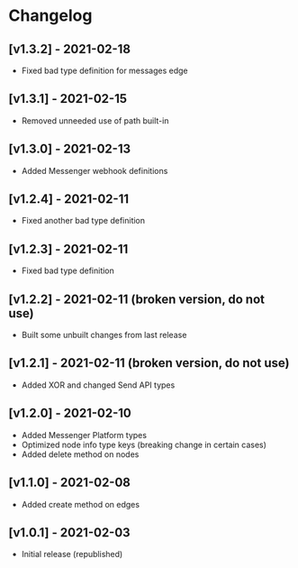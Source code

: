# Changelog
## [v1.3.2] - 2021-02-18
- Fixed bad type definition for messages edge
## [v1.3.1] - 2021-02-15
- Removed unneeded use of path built-in
## [v1.3.0] - 2021-02-13
- Added Messenger webhook definitions
## [v1.2.4] - 2021-02-11
- Fixed another bad type definition
## [v1.2.3] - 2021-02-11
- Fixed bad type definition
## [v1.2.2] - 2021-02-11 (broken version, do not use)
- Built some unbuilt changes from last release
## [v1.2.1] - 2021-02-11 (broken version, do not use)
- Added XOR and changed Send API types
## [v1.2.0] - 2021-02-10
- Added Messenger Platform types
- Optimized node info type keys (breaking change in certain cases)
- Added delete method on nodes
## [v1.1.0] - 2021-02-08
- Added create method on edges
## [v1.0.1] - 2021-02-03
- Initial release (republished)